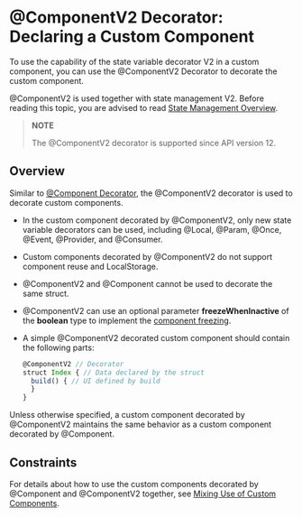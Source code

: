 # \@ComponentV2 Decorator: Declaring a Custom Component

To use the capability of the state variable decorator V2 in a custom component, you can use the \@ComponentV2 Decorator to decorate the custom component.


\@ComponentV2 is used together with state management V2. Before reading this topic, you are advised to read [State Management Overview](./arkts-state-management-overview.md).

>**NOTE**
>
>The \@ComponentV2 decorator is supported since API version 12.
>


## Overview

Similar to [\@Component Decorator](arkts-create-custom-components.md), the \@ComponentV2 decorator is used to decorate custom components.

- In the custom component decorated by \@ComponentV2, only new state variable decorators can be used, including \@Local, \@Param, \@Once, \@Event, \@Provider, and \@Consumer.
- Custom components decorated by \@ComponentV2 do not support component reuse and LocalStorage.
- \@ComponentV2 and \@Component cannot be used to decorate the same struct.
- \@ComponentV2 can use an optional parameter **freezeWhenInactive** of the **boolean** type to implement the [component freezing](arkts-custom-components-freezeV2.md).

- A simple \@ComponentV2 decorated custom component should contain the following parts:

    ```ts
    @ComponentV2 // Decorator
    struct Index { // Data declared by the struct
      build() { // UI defined by build
      }
    }
    ```

Unless otherwise specified, a custom component decorated by \@ComponentV2 maintains the same behavior as a custom component decorated by \@Component.

## Constraints

For details about how to use the custom components decorated by \@Component and \@ComponentV2 together, see [Mixing Use of Custom Components](./arkts-custom-component-mixed-scenarios.md).
